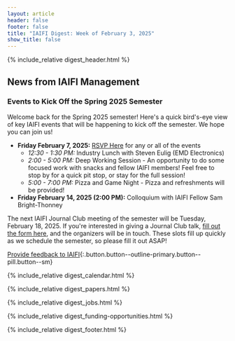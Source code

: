 ```yaml
---
layout: article
header: false
footer: false
title: "IAIFI Digest: Week of February 3, 2025"
show_title: false
--- 
```


{% include_relative digest_header.html %}

## News from IAIFI Management

### Events to Kick Off the Spring 2025 Semester

Welcome back for the Spring 2025 semester! Here's a quick bird's-eye view of key IAIFI events that will be happening to kick off the semester. We hope you can join us!
- **Friday February 7, 2025:** [RSVP Here](https://app.smartsheet.com/b/form/dd54cfecafc1489c8297a3a2cde46f5b) for any or all of the events
    - *12:30 - 1:30 PM:* Industry Lunch with Steven Eulig (EMD Electronics)
    - *2:00 - 5:00 PM:* Deep Working Session - An opportunity to do some focused work with snacks and fellow IAIFI members! Feel free to stop by for a quick pit stop, or stay for the full session!
    - *5:00 - 7:00 PM:* Pizza and Game Night - Pizza and refreshments will be provided!
- **Friday February 14, 2025 (2:00 PM):** Colloquium with IAIFI Fellow Sam Bright-Thonney 

The next IAIFI Journal Club meeting of the semester will be Tuesday, February 18, 2025. If you're interested in giving a Journal Club talk, [fill out the form here](https://forms.gle/3wb96e3qgHftWKyo6), and the organizers will be in touch. These slots fill up quickly as we schedule the semester, so please fill it out ASAP!

[Provide feedback to IAIFI](https://forms.gle/hk2mrqjaLY8nCZrE6){:.button.button--outline-primary.button--pill.button--sm}

{% include_relative digest_calendar.html %}

{% include_relative digest_papers.html %}
 
{% include_relative digest_jobs.html %}

{% include_relative digest_funding-opportunities.html %}

{% include_relative digest_footer.html %}
